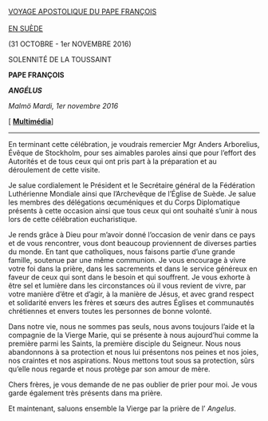 [VOYAGE APOSTOLIQUE DU PAPE FRANÇOIS\
\
EN SUÈDE](http://w2.vatican.va/content/francesco/fr/travels/2016/outside/documents/papa-francesco-svezia-2016.html)

(31 OCTOBRE - 1er NOVEMBRE 2016)

SOLENNITÉ DE LA TOUSSAINT

**PAPE FRANÇOIS**

***ANGÉLUS***

*Malmö* *Mardi, 1er novembre 2016*

[ **[Multimédia](http://w2.vatican.va/content/francesco/fr/events/event.dir.html/content/vaticanevents/fr/2016/11/1/angelus.html)**]

* * *

En terminant cette célébration, je voudrais remercier Mgr Anders Arborelius, Évêque de Stockholm, pour ses aimables paroles ainsi que pour l’effort des Autorités et de tous ceux qui ont pris part à la préparation et au déroulement de cette visite.

Je salue cordialement le Président et le Secrétaire général de la Fédération Luthérienne Mondiale ainsi que l’Archevêque de l’Église de Suède. Je salue les membres des délégations œcuméniques et du Corps Diplomatique présents à cette occasion ainsi que tous ceux qui ont souhaité s’unir à nous lors de cette célébration eucharistique.

Je rends grâce à Dieu pour m’avoir donné l’occasion de venir dans ce pays et de vous rencontrer, vous dont beaucoup proviennent de diverses parties du monde. En tant que catholiques, nous faisons partie d’une grande famille, soutenue par une même communion. Je vous encourage à vivre votre foi dans la prière, dans les sacrements et dans le service généreux en faveur de ceux qui sont dans le besoin et qui souffrent. Je vous exhorte à être sel et lumière dans les circonstances où il vous revient de vivre, par votre manière d’être et d’agir, à la manière de Jésus, et avec grand respect et solidarité envers les frères et sœurs des autres Églises et communautés chrétiennes et envers toutes les personnes de bonne volonté.

Dans notre vie, nous ne sommes pas seuls, nous avons toujours l’aide et la compagnie de la Vierge Marie, qui se présente à nous aujourd’hui comme la première parmi les Saints, la première disciple du Seigneur. Nous nous abandonnons à sa protection et nous lui présentons nos peines et nos joies, nos craintes et nos aspirations. Nous mettons tout sous sa protection, sûrs qu’elle nous regarde et nous protège par son amour de mère.

Chers frères, je vous demande de ne pas oublier de prier pour moi. Je vous garde également très présents dans ma prière.

Et maintenant, saluons ensemble la Vierge par la prière de l’ *Angelus*.